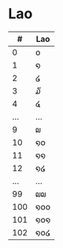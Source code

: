 # Lao

| #   | Lao |
|-----|-----|
| 0   | ໐   |
| 1   | ໑   |
| 2   | ໒   |
| 3   | ໓   |
| 4   | ໔   |
| …   | …   |
| 9   | ໙   |
| 10  | ໑໐  |
| 11  | ໑໑  |
| 12  | ໑໒  |
| …   | …   |
| 99  | ໙໙  |
| 100 | ໑໐໐ |
| 101 | ໑໐໑ |
| 102 | ໑໐໒ |
